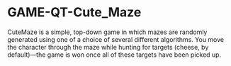 # GAME-QT-Cute_Maze
CuteMaze is a simple, top-down game in which mazes are randomly generated using one of a choice of several different algorithms. You move the character through the maze while hunting for targets (cheese, by default)—the game is won once all of these targets have been picked up.
